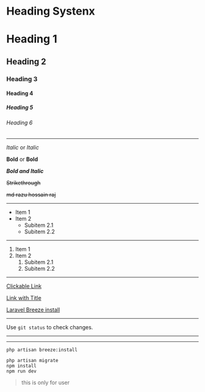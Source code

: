 # Heading Systenx

<!-- heading tag  -->
# Heading 1
## Heading 2
### Heading 3
#### Heading 4
##### Heading 5
###### Heading 6

---

<!-- formating tag  -->
*Italic* or _Italic_

**Bold** or __Bold__

***Bold and Italic***

~~Strikethrough~~

~~md razu hossain raj~~

---
<!-- list -->
- Item 1
- Item 2
  - Subitem 2.1
  - Subitem 2.2
---
<!-- unorderd list  -->
1. Item 1
2. Item 2
   1. Subitem 2.1
   2. Subitem 2.2
---
<!-- clickable link -->
[Clickable Link](https://example.com)

[Link with Title](https://example.com "Title text")

[Laravel Breeze install ](https://laravel.com/docs/11.x/starter-kits#laravel-breeze-installation)

---
<!-- inline code Example -->
Use `git status` to check changes.

***

---
<!-- write code  -->
```
php artisan breeze:install
 
php artisan migrate
npm install
npm run dev

```

<!-- blaquit  -->

> this is only for user 
